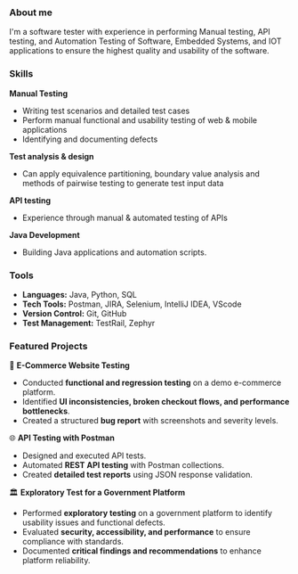 ### About me

I'm a software tester with experience in performing Manual testing, API testing, and Automation Testing of Software, Embedded Systems, and IOT applications to ensure the highest quality and usability of the software.

### Skills

**Manual Testing**
- Writing test scenarios and detailed test cases
- Perform manual functional and usability testing of web & mobile applications
- Identifying and documenting defects

**Test analysis & design**
- Can apply equivalence partitioning, boundary value analysis and methods of pairwise testing to generate test input data

**API testing**
- Experience through manual & automated testing of APIs

**Java Development**
- Building Java applications and automation scripts.

### Tools
- **Languages:** Java, Python, SQL  
- **Tech Tools:** Postman, JIRA, Selenium, IntelliJ IDEA, VScode  
- **Version Control:** Git, GitHub  
- **Test Management:** TestRail, Zephyr

### Featured Projects

🛒 **E-Commerce Website Testing**  
- Conducted **functional and regression testing** on a demo e-commerce platform.  
- Identified **UI inconsistencies, broken checkout flows, and performance bottlenecks**.  
- Created a structured **bug report** with screenshots and severity levels.   

🌐 **API Testing with Postman**  
- Designed and executed API tests.  
- Automated **REST API testing** with Postman collections.  
- Created **detailed test reports** using JSON response validation.

🏛️ **Exploratory Test for a Government Platform**  
- Performed **exploratory testing** on a government platform to identify usability issues and functional defects.  
- Evaluated **security, accessibility, and performance** to ensure compliance with standards.  
- Documented **critical findings and recommendations** to enhance platform reliability.


